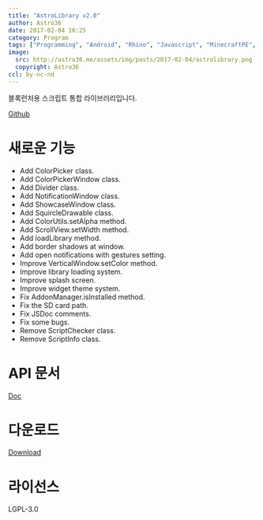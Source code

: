 ```yaml
---
title: "AstroLibrary v2.0"
author: Astro36
date: 2017-02-04 16:25
category: Program
tags: ["Programming", "Android", "Rhino", "Javascript", "MinecraftPE", "BlockLauncher", "AstroLibrary"]
image:
  src: http://astro36.me/assets/img/posts/2017-02-04/astrolibrary.png
  copyright: Astro36
ccl: by-nc-nd
---
```


블록런처용 스크립트 통합 라이브러리입니다.

[Github](https://github.com/Astro36/AstroLibrary)

# 새로운 기능

- Add ColorPicker class.
- Add ColorPickerWindow class.
- Add Divider class.
- Add NotificationWindow class.
- Add ShowcaseWindow class.
- Add SquircleDrawable class.
- Add ColorUtils.setAlpha method.
- Add ScrollView.setWidth method.
- Add loadLibrary method.
- Add border shadows at window.
- Add open notifications with gestures setting.
- Improve VerticalWindow.setColor method.
- Improve library loading system.
- Improve splash screen.
- Improve widget theme system.
- Fix AddonManager.isInstalled method.
- Fix the SD card path.
- Fix JSDoc comments.
- Fix some bugs.
- Remove ScriptChecker class.
- Remove ScriptInfo class.

# API 문서

[Doc](https://astro36.github.io/AstroLibrary/2.0/index.html)

# 다운로드

[Download](https://github.com/Astro36/AstroLibrary/releases/tag/2.0)

# 라이선스 

LGPL-3.0
